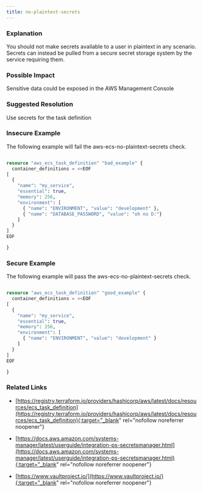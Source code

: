 ```yaml
---
title: no-plaintext-secrets
---
```


### Explanation


You should not make secrets available to a user in plaintext in any scenario. Secrets can instead be pulled from a secure secret storage system by the service requiring them.  


### Possible Impact
Sensitive data could be exposed in the AWS Management Console

### Suggested Resolution
Use secrets for the task definition


### Insecure Example

The following example will fail the aws-ecs-no-plaintext-secrets check.

```terraform

resource "aws_ecs_task_definition" "bad_example" {
  container_definitions = <<EOF
[
  {
    "name": "my_service",
    "essential": true,
    "memory": 256,
    "environment": [
      { "name": "ENVIRONMENT", "value": "development" },
      { "name": "DATABASE_PASSWORD", "value": "oh no D:"}
    ]
  }
]
EOF

}

```



### Secure Example

The following example will pass the aws-ecs-no-plaintext-secrets check.

```terraform

resource "aws_ecs_task_definition" "good_example" {
  container_definitions = <<EOF
[
  {
    "name": "my_service",
    "essential": true,
    "memory": 256,
    "environment": [
      { "name": "ENVIRONMENT", "value": "development" }
    ]
  }
]
EOF

}

```




### Related Links


- [https://registry.terraform.io/providers/hashicorp/aws/latest/docs/resources/ecs_task_definition](https://registry.terraform.io/providers/hashicorp/aws/latest/docs/resources/ecs_task_definition){:target="_blank" rel="nofollow noreferrer noopener"}

- [https://docs.aws.amazon.com/systems-manager/latest/userguide/integration-ps-secretsmanager.html](https://docs.aws.amazon.com/systems-manager/latest/userguide/integration-ps-secretsmanager.html){:target="_blank" rel="nofollow noreferrer noopener"}

- [https://www.vaultproject.io/](https://www.vaultproject.io/){:target="_blank" rel="nofollow noreferrer noopener"}



